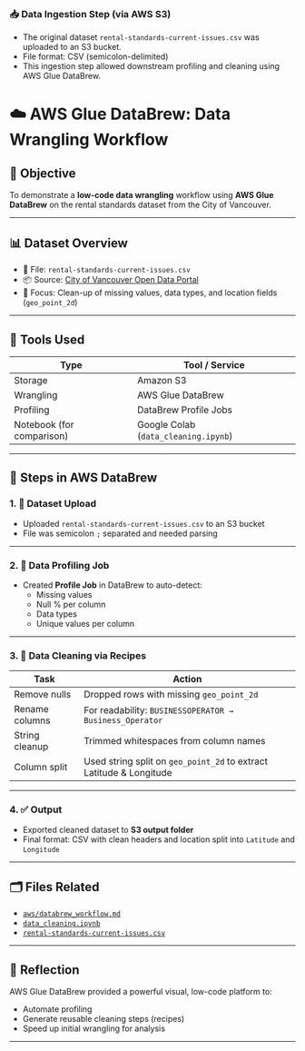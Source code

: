 ### 📥 Data Ingestion Step (via AWS S3)

- The original dataset `rental-standards-current-issues.csv` was uploaded to an S3 bucket.
- File format: CSV (semicolon-delimited)
- This ingestion step allowed downstream profiling and cleaning using AWS Glue DataBrew.

# ☁️ AWS Glue DataBrew: Data Wrangling Workflow

## 🎯 Objective

To demonstrate a **low-code data wrangling** workflow using **AWS Glue DataBrew** on the rental standards dataset from the City of Vancouver.

---

## 📊 Dataset Overview

- 📁 File: `rental-standards-current-issues.csv`
- 📦 Source: [City of Vancouver Open Data Portal](https://opendata.vancouver.ca/explore/dataset/rental-standards-current-issues)
- 🧭 Focus: Clean-up of missing values, data types, and location fields (`geo_point_2d`)

---

## 🧰 Tools Used

| Type       | Tool / Service     |
|------------|--------------------|
| Storage    | Amazon S3          |
| Wrangling  | AWS Glue DataBrew  |
| Profiling  | DataBrew Profile Jobs |
| Notebook (for comparison) | Google Colab (`data_cleaning.ipynb`) |

---

## 🔄 Steps in AWS DataBrew

### 1. 🔹 Dataset Upload

- Uploaded `rental-standards-current-issues.csv` to an S3 bucket
- File was semicolon `;` separated and needed parsing

---

### 2. 🧪 Data Profiling Job

- Created **Profile Job** in DataBrew to auto-detect:
  - Missing values
  - Null % per column
  - Data types
  - Unique values per column

---

### 3. 🧹 Data Cleaning via Recipes

| Task | Action |
|------|--------|
| Remove nulls | Dropped rows with missing `geo_point_2d` |
| Rename columns | For readability: `BUSINESSOPERATOR → Business_Operator` |
| String cleanup | Trimmed whitespaces from column names |
| Column split | Used string split on `geo_point_2d` to extract Latitude & Longitude |

---

### 4. ✅ Output

- Exported cleaned dataset to **S3 output folder**
- Final format: CSV with clean headers and location split into `Latitude` and `Longitude`

---

## 🗂️ Files Related

- [`aws/databrew_workflow.md`](databrew_workflow.md)
- [`data_cleaning.ipynb`](../notebooks/data_cleaning.ipynb)
- [`rental-standards-current-issues.csv`](../data/rental-standards-current-issues.csv)

---

## 🧠 Reflection

AWS Glue DataBrew provided a powerful visual, low-code platform to:
- Automate profiling
- Generate reusable cleaning steps (recipes)
- Speed up initial wrangling for analysis

---

